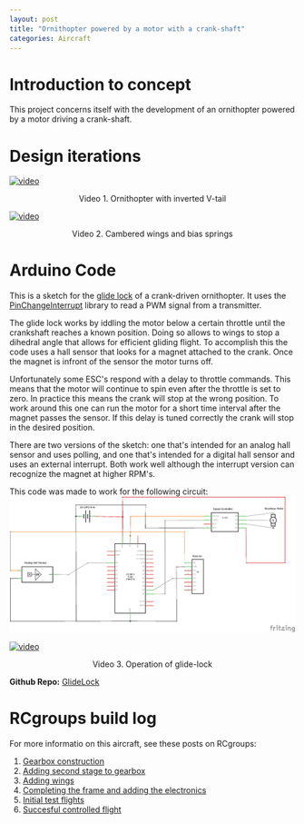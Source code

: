 ```yaml
---
layout: post
title: "Ornithopter powered by a motor with a crank-shaft"
categories: Aircraft
---
```


# Introduction to concept
This project concerns itself with the development of an ornithopter powered by a motor driving a crank-shaft.

# Design iterations
[![video](https://img.youtube.com/vi/wVLkWb_JHCo/hqdefault.jpg)](https://youtu.be/wVLkWb_JHCo) 
<p align="center">Video 1. Ornithopter with inverted V-tail</p>

[![video](https://img.youtube.com/vi/peSMr35mHOE/hqdefault.jpg)](https://youtu.be/peSMr35mHOE) 
<p align="center">Video 2. Cambered wings and bias springs</p>

# Arduino Code
This is a sketch for the [glide lock](http://ovirc.free.fr/GLDAB_English.php) of a crank-driven ornithopter.
It uses the [PinChangeInterrupt](https://github.com/NicoHood/PinChangeInterrupt) library to read a PWM signal from a transmitter.  

The glide lock works by iddling the motor below a certain throttle until the crankshaft reaches a known position.
Doing so allows to wings to stop a dihedral angle that allows for efficient gliding flight.
To accomplish this the code uses a hall sensor that looks for a magnet attached to the crank. 
Once the magnet is infront of the sensor the motor turns off.

Unfortunately some ESC's respond with a delay to throttle commands.
This means that the motor will continue to spin even after the throttle is set to zero. 
In practice this means the crank will stop at the wrong position.
To work around this one can run the motor for a short time interval after the magnet passes the sensor.
If this delay is tuned correctly the crank will stop in the desired position.

There are two versions of the sketch: one that's intended for an analog hall sensor and uses polling, 
and one that's intended for a digital hall sensor and uses an external interrupt. 
Both work well although the interrupt version can recognize the magnet at higher RPM's.

This code was made to work for the following circuit:  
![image](https://raw.githubusercontent.com/RCmags/GlideLock/main/glide_lock_schem.png)

[![video](https://img.youtube.com/vi/v0z1ojpoehQ/hqdefault.jpg)](https://youtu.be/v0z1ojpoehQ) 
<p align="center">Video 3. Operation of glide-lock</p> 

__Github Repo:__ [GlideLock](https://github.com/RCmags/GlideLock)

# RCgroups build log
For more informatio on this aircraft, see these posts on RCgroups:
1. [Gearbox construction](https://www.rcgroups.com/forums/showpost.php?p=41363327&postcount=76)
2. [Adding second stage to gearbox](https://www.rcgroups.com/forums/showpost.php?p=41380437&postcount=80)
3. [Adding wings](https://www.rcgroups.com/forums/showpost.php?p=41415689&postcount=81)
4. [Completing the frame and adding the electronics](https://www.rcgroups.com/forums/showpost.php?p=41423997&postcount=82)
5. [Initial test flights](https://www.rcgroups.com/forums/showpost.php?p=41432795&postcount=85)
6. [Succesful controlled flight](https://www.rcgroups.com/forums/showpost.php?p=41439849&postcount=87)
